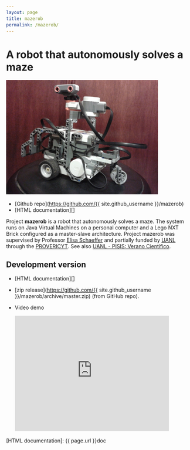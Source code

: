 ```yaml
---
layout: page
title: mazerob
permalink: /mazerob/
---
```


# A robot that autonomously solves a maze

<a class="image-wrapper" href="mazerob_explorer.jpg"><img alt="mazerob explorer picture." src="mazerob_explorer.jpg" style="width: 414.4px; height: 311.2px;" /></a>

- [Github repo](https://github.com/{{ site.github_username }}/mazerob)
- [HTML documentation][]

Project **mazerob** is a robot that autonomously solves a maze. The system runs
on Java Virtual Machines on a personal computer and a Lego NXT Brick configured
as a master-slave architecture. Project mazerob was supervised by Professor
[Elisa Schaeffer](http://elisa.dyndns-web.com "Elisa Schaeffer") and partially
funded by [UANL](http://www.uanl.mx) through the
[PROVERICYT](http://www.uanl.mx/universidad/investigacion/apoyos/provericyt.html).
See also [UANL - PISIS: Verano Científico](http://pisis.fime.uanl.mx/Verano/estudiantes.html).

## Development version

- [HTML documentation][]
- [zip release](https://github.com/{{ site.github_username }}/mazerob/archive/master.zip)
  (from GitHub repo).
- Video demo

  <iframe width="420" height="315" src="https://www.youtube.com/embed/j-1QjAreghc" frameborder="0" allowfullscreen></iframe>



[HTML documentation]: {{ page.url }}doc
